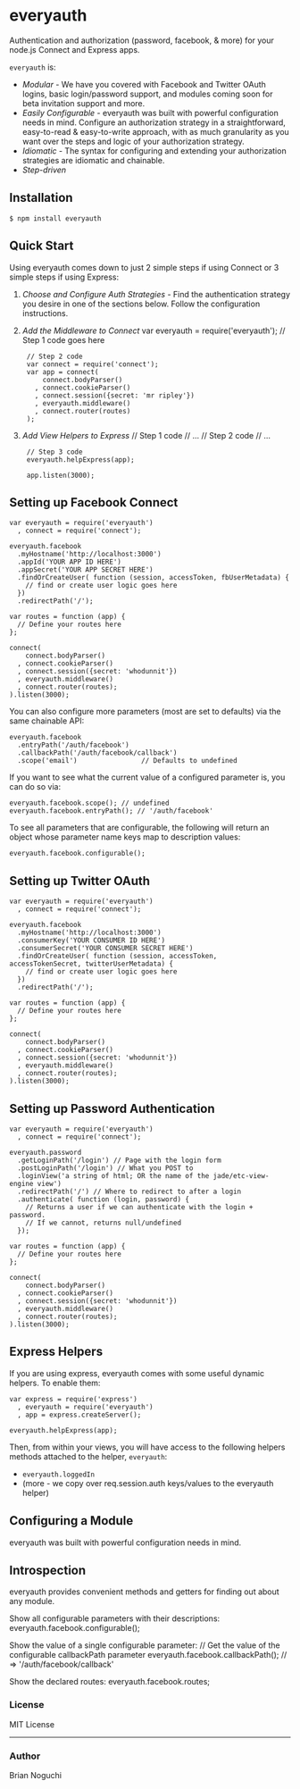 everyauth
==========

Authentication and authorization (password, facebook, & more) for your node.js Connect and Express apps.

`everyauth` is:

- *Modular* - We have you covered with Facebook and Twitter 
  OAuth logins, basic login/password support, and modules 
  coming soon for beta invitation support and more.
- *Easily Configurable* - everyauth was built with powerful
  configuration needs in mind. Configure an authorization strategy 
  in a straightforward, easy-to-read & easy-to-write approach, 
  with as much granularity as you want over the steps and 
  logic of your authorization strategy.
- *Idiomatic* - The syntax for configuring and extending your authorization strategies are
  idiomatic and chainable.
- *Step-driven*

## Installation
    $ npm install everyauth

## Quick Start
Using everyauth comes down to just 2 simple steps if using Connect
or 3 simple steps if using Express:

1. *Choose and Configure Auth Strategies* - Find the authentication strategy
   you desire in one of the sections below. Follow the configuration
   instructions.
2. *Add the Middleware to Connect*
        var everyauth = require('everyauth');
        // Step 1 code goes here
        
        // Step 2 code
        var connect = require('connect');
        var app = connect(
            connect.bodyParser()
          , connect.cookieParser()
          , connect.session({secret: 'mr ripley'})
          , everyauth.middleware()
          , connect.router(routes)
        );
3. *Add View Helpers to Express*
        // Step 1 code
        // ...
        // Step 2 code
        // ...
        
        // Step 3 code
        everyauth.helpExpress(app);
        
        app.listen(3000);

## Setting up Facebook Connect

    var everyauth = require('everyauth')
      , connect = require('connect');
    
    everyauth.facebook
      .myHostname('http://localhost:3000')
      .appId('YOUR APP ID HERE')
      .appSecret('YOUR APP SECRET HERE')
      .findOrCreateUser( function (session, accessToken, fbUserMetadata) {
        // find or create user logic goes here
      })
      .redirectPath('/');
    
    var routes = function (app) {
      // Define your routes here
    };
    
    connect(
        connect.bodyParser()
      , connect.cookieParser()
      , connect.session({secret: 'whodunnit'})
      , everyauth.middleware()
      , connect.router(routes);
    ).listen(3000);

You can also configure more parameters (most are set to defaults) via
the same chainable API:
    
    everyauth.facebook
      .entryPath('/auth/facebook')
      .callbackPath('/auth/facebook/callback')
      .scope('email')                // Defaults to undefined

If you want to see what the current value of a
configured parameter is, you can do so via:

    everyauth.facebook.scope(); // undefined
    everyauth.facebook.entryPath(); // '/auth/facebook'

To see all parameters that are configurable, the following will return an
object whose parameter name keys map to description values:

    everyauth.facebook.configurable();

## Setting up Twitter OAuth

    var everyauth = require('everyauth')
      , connect = require('connect');
    
    everyauth.facebook
      .myHostname('http://localhost:3000')
      .consumerKey('YOUR CONSUMER ID HERE')
      .consumerSecret('YOUR CONSUMER SECRET HERE')
      .findOrCreateUser( function (session, accessToken, accessTokenSecret, twitterUserMetadata) {
        // find or create user logic goes here
      })
      .redirectPath('/');
    
    var routes = function (app) {
      // Define your routes here
    };
    
    connect(
        connect.bodyParser()
      , connect.cookieParser()
      , connect.session({secret: 'whodunnit'})
      , everyauth.middleware()
      , connect.router(routes);
    ).listen(3000);
      

## Setting up Password Authentication
    var everyauth = require('everyauth')
      , connect = require('connect');
    
    everyauth.password
      .getLoginPath('/login') // Page with the login form
      .postLoginPath('/login') // What you POST to
      .loginView('a string of html; OR the name of the jade/etc-view-engine view')
      .redirectPath('/') // Where to redirect to after a login
      .authenticate( function (login, password) {
        // Returns a user if we can authenticate with the login + password.
        // If we cannot, returns null/undefined
      });
    
    var routes = function (app) {
      // Define your routes here
    };
    
    connect(
        connect.bodyParser()
      , connect.cookieParser()
      , connect.session({secret: 'whodunnit'})
      , everyauth.middleware()
      , connect.router(routes);
    ).listen(3000);

## Express Helpers

If you are using express, everyauth comes with some useful dynamic helpers.
To enable them:

    var express = require('express')
      , everyauth = require('everyauth')
      , app = express.createServer();
    
    everyauth.helpExpress(app);

Then, from within your views, you will have access to the following helpers methods
attached to the helper, `everyauth`:

- `everyauth.loggedIn`
- (more - we copy over req.session.auth keys/values to the everyauth helper)

## Configuring a Module
everyauth was built with powerful configuration needs in mind.

## Introspection

everyauth provides convenient methods and getters for finding out
about any module.

Show all configurable parameters with their descriptions:
    everyauth.facebook.configurable();

Show the value of a single configurable parameter:
    // Get the value of the configurable callbackPath parameter
    everyauth.facebook.callbackPath(); // => '/auth/facebook/callback'

Show the declared routes:
    everyauth.facebook.routes;

### License
MIT License

---
### Author
Brian Noguchi
